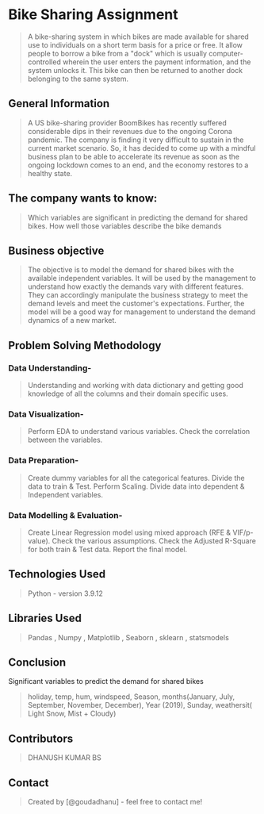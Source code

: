 # Bike Sharing Assignment
> A bike-sharing system in which bikes are made available for shared use to individuals on a short term basis for a price or free. It allow people to borrow a bike from a "dock" which is usually computer-controlled wherein the user enters the payment information, and the system unlocks it. This bike can then be returned to another dock belonging to the same system.

## General Information
> A US bike-sharing provider BoomBikes has recently suffered considerable dips in their revenues due to the ongoing Corona pandemic. The company is finding it very difficult to sustain in the current market scenario. So, it has decided to come up with a mindful business plan to be able to accelerate its revenue as soon as the ongoing lockdown comes to an end, and the economy restores to a healthy state.

## The company wants to know:
> Which variables are significant in predicting the demand for shared bikes.
> How well those variables describe the bike demands

## Business objective
> The objective is to model the demand for shared bikes with the available independent variables. It will be used by the management to understand how exactly the demands vary with different features. They can accordingly manipulate the business strategy to meet the demand levels and meet the customer's expectations. Further, the model will be a good way for management to understand the demand dynamics of a new market.


## Problem Solving Methodology

### Data Understanding-
> Understanding and working with data dictionary and getting good knowledge of all the columns and their domain specific uses.

### Data Visualization-
> Perform EDA to understand various variables. Check the correlation between the variables.

### Data Preparation-
> Create dummy variables for all the categorical features. Divide the data to train & Test. Perform Scaling. Divide data into dependent & Independent variables.

### Data Modelling & Evaluation-
> Create Linear Regression model using mixed approach (RFE & VIF/p-value). Check the various assumptions. Check the Adjusted R-Square for both train & Test data. Report the final model.


## Technologies Used
> Python - version 3.9.12

## Libraries Used
> Pandas , Numpy , Matplotlib , Seaborn , sklearn , statsmodels

## Conclusion
Significant variables to predict the demand for shared bikes

> holiday, 
temp, 
hum, 
windspeed, 
Season, 
months(January, July, September, November, December), 
Year (2019), 
Sunday, 
weathersit( Light Snow, Mist + Cloudy)


## Contributors
> DHANUSH KUMAR BS 

## Contact
> Created by [@goudadhanu] - feel free to contact me!

